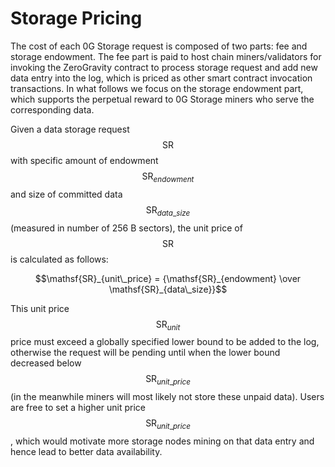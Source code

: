 # Storage Pricing

The cost of each 0G Storage request is composed of two parts: fee and storage endowment. The fee part is paid to host chain miners/validators for invoking the ZeroGravity contract to process storage request and add new data entry into the log, which is priced as other smart contract invocation transactions. In what follows we focus on the storage endowment part, which supports the perpetual reward to 0G Storage miners who serve the corresponding data.

Given a data storage request $$\mathsf{SR}$$ with specific amount of endowment $$\mathsf{SR}_{endowment}$$ and size of committed data $$\mathsf{SR}_{data\_size}$$ (measured in number of 256 B sectors), the unit price of $$\mathsf{SR}$$ is calculated as follows:

$$\mathsf{SR}_{unit\_price} = {\mathsf{SR}_{endowment} \over \mathsf{SR}_{data\_size}}$$

This unit price $$\mathsf{SR}_{unit}$$ price must exceed a globally specified lower bound to be added to the log, otherwise the request will be pending until when the lower bound decreased below $$\mathsf{SR}_{unit\_price}$$ (in the meanwhile miners will most likely not store these unpaid data). Users are free to set a higher unit price $$\mathsf{SR}_{unit\_price}$$, which would motivate more storage nodes mining on that data entry and hence lead to better data availability.
